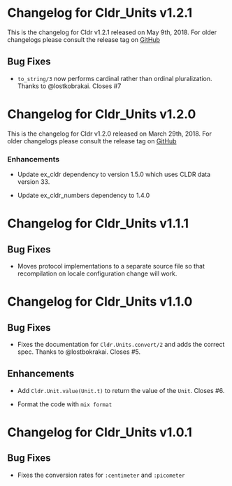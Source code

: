 # Changelog for Cldr_Units v1.2.1

This is the changelog for Cldr v1.2.1 released on May 9th, 2018.  For older changelogs please consult the release tag on [GitHub](https://github.com/kipcole9/cldr_units/tags)

## Bug Fixes

* `to_string/3` now performs cardinal rather than ordinal pluralization. Thanks to @lostkobrakai. Closes #7

# Changelog for Cldr_Units v1.2.0

This is the changelog for Cldr v1.2.0 released on March 29th, 2018.  For older changelogs please consult the release tag on [GitHub](https://github.com/kipcole9/cldr_units/tags)

### Enhancements

* Update ex_cldr dependency to version 1.5.0 which uses CLDR data version 33.

* Update ex_cldr_numbers dependency to 1.4.0

# Changelog for Cldr_Units v1.1.1

## Bug Fixes

* Moves protocol implementations to a separate source file so that recompilation on locale configuration change will work.

# Changelog for Cldr_Units v1.1.0

## Bug Fixes

* Fixes the documentation for `Cldr.Units.convert/2` and adds the correct spec.  Thanks to @lostbokrakai.  Closes #5.

## Enhancements

* Add `Cldr.Unit.value(Unit.t)` to return the value of the `Unit`.  Closes #6.

* Format the code with `mix format`

# Changelog for Cldr_Units v1.0.1

## Bug Fixes

* Fixes the conversion rates for `:centimeter` and `:picometer`